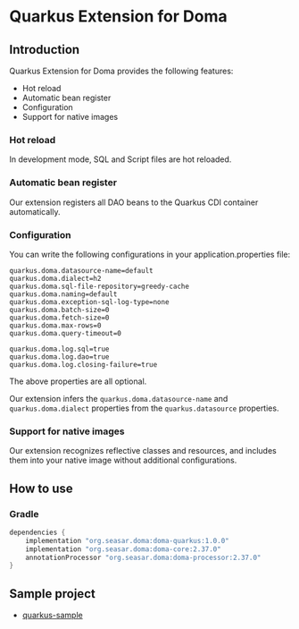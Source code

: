 Quarkus Extension for Doma
==========================

## Introduction

Quarkus Extension for Doma provides the following features:

- Hot reload
- Automatic bean register
- Configuration
- Support for native images

### Hot reload

In development mode, SQL and Script files are hot reloaded.

### Automatic bean register

Our extension registers all DAO beans to the Quarkus CDI container automatically.

### Configuration

You can write the following configurations in your application.properties file: 

```
quarkus.doma.datasource-name=default
quarkus.doma.dialect=h2
quarkus.doma.sql-file-repository=greedy-cache
quarkus.doma.naming=default
quarkus.doma.exception-sql-log-type=none
quarkus.doma.batch-size=0
quarkus.doma.fetch-size=0
quarkus.doma.max-rows=0
quarkus.doma.query-timeout=0

quarkus.doma.log.sql=true
quarkus.doma.log.dao=true
quarkus.doma.log.closing-failure=true
```

The above properties are all optional.

Our extension infers the `quarkus.doma.datasource-name` and `quarkus.doma.dialect` properties 
from the `quarkus.datasource` properties.

### Support for native images

Our extension recognizes reflective classes and resources,
and includes them into your native image without additional configurations.

## How to use

### Gradle

```groovy
dependencies {
    implementation "org.seasar.doma:doma-quarkus:1.0.0"
    implementation "org.seasar.doma:doma-core:2.37.0"
    annotationProcessor "org.seasar.doma:doma-processor:2.37.0"
}
```

## Sample project
- [quarkus-sample](https://github.com/domaframework/quarkus-sample)
